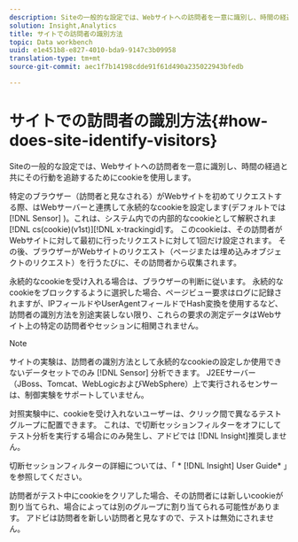 ```yaml
---
description: Siteの一般的な設定では、Webサイトへの訪問者を一意に識別し、時間の経過と共にその行動を追跡するためにcookieを使用します。
solution: Insight,Analytics
title: サイトでの訪問者の識別方法
topic: Data workbench
uuid: e1e451b8-e827-4010-bda9-9147c3b09958
translation-type: tm+mt
source-git-commit: aec1f7b14198cdde91f61d490a235022943bfedb

---
```



# サイトでの訪問者の識別方法{#how-does-site-identify-visitors}

Siteの一般的な設定では、Webサイトへの訪問者を一意に識別し、時間の経過と共にその行動を追跡するためにcookieを使用します。

特定のブラウザー（訪問者と見なされる）がWebサイトを初めてリクエストする際、はWebサーバーと連携して永続的なcookieを設定します(デフォルトでは [!DNL Sensor] )。これは、システム内での内部的なcookieとして解釈されま [!DNL cs(cookie)(v1st)][!DNL x-trackingid]す。 このcookieは、その訪問者がWebサイトに対して最初に行ったリクエストに対して1回だけ設定されます。 その後、ブラウザーがWebサイトのリクエスト（ページまたは埋め込みオブジェクトのリクエスト）を行うたびに、その訪問者から収集されます。

永続的なcookieを受け入れる場合は、ブラウザーの判断に従います。 永続的なcookieをブロックするように選択した場合、ページビュー要求はログに記録されますが、IPフィールドやUserAgentフィールドでHash変換を使用するなど、訪問者の識別方法を別途実装しない限り、これらの要求の測定データはWebサイト上の特定の訪問者やセッションに相関されません。

>[!NOTE]
>
>サイトの実験は、訪問者の識別方法として永続的なcookieの設定しか使用できないデータセットでのみ [!DNL Sensor] 分析できます。 J2EEサーバー（JBoss、Tomcat、WebLogicおよびWebSphere）上で実行されるセンサーは、制御実験をサポートしていません。

対照実験中に、cookieを受け入れないユーザーは、クリック間で異なるテストグループに配置できます。 これは、で切断セッションフィルターをオフにしてテスト分析を実行する場合にのみ発生し、アドビでは [!DNL Insight]推奨しません。

切断セッションフィルターの詳細については、「 * [!DNL Insight] User Guide* 」を参照してください。

訪問者がテスト中にcookieをクリアした場合、その訪問者には新しいcookieが割り当てられ、場合によっては別のグループに割り当てられる可能性があります。 アドビは訪問者を新しい訪問者と見なすので、テストは無効にされません。
